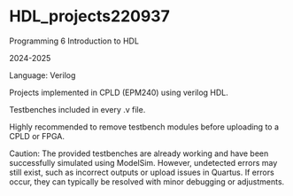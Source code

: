 # HDL_projects220937
Programming 6
Introduction to HDL

2024-2025

Language: Verilog

Projects implemented in CPLD (EPM240) using verilog HDL.

Testbenches included in every .v file.

Highly recommended to remove testbench modules before uploading to a CPLD or FPGA.

Caution: The provided testbenches are already working and have been successfully simulated using ModelSim. However, undetected errors may still exist, such as incorrect outputs or upload issues in Quartus. If errors occur, they can typically be resolved with minor debugging or adjustments.
